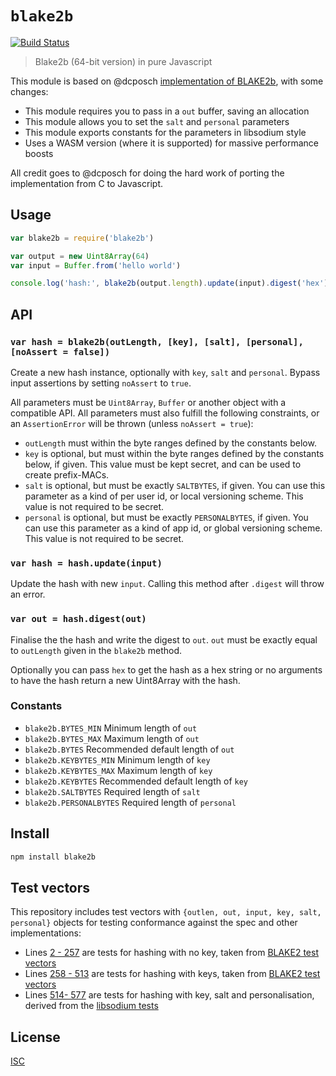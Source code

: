 # `blake2b`

[![Build Status](https://travis-ci.org/emilbayes/blake2b.svg?branch=master)](https://travis-ci.org/emilbayes/blake2b)

> Blake2b (64-bit version) in pure Javascript

This module is based on @dcposch
[implementation of BLAKE2b](https://github.com/dcposch/blakejs), with some changes:

* This module requires you to pass in a `out` buffer, saving an allocation
* This module allows you to set the `salt` and `personal` parameters
* This module exports constants for the parameters in libsodium style
* Uses a WASM version (where it is supported) for massive performance boosts

All credit goes to @dcposch for doing the hard work of porting the
implementation from C to Javascript.

## Usage

```js
var blake2b = require('blake2b')

var output = new Uint8Array(64)
var input = Buffer.from('hello world')

console.log('hash:', blake2b(output.length).update(input).digest('hex'))
```

## API

### `var hash = blake2b(outLength, [key], [salt], [personal], [noAssert = false])`

Create a new hash instance, optionally with `key`, `salt` and
`personal`. Bypass input assertions by setting `noAssert` to `true`.

All parameters must be `Uint8Array`, `Buffer` or another object with a compatible
API. All parameters must also fulfill the following constraints, or an
`AssertionError` will be thrown (unless `noAssert = true`):

* `outLength` must within the byte ranges defined by the constants below.
* `key` is optional, but must within the byte ranges defined by the constants
   below, if given. This value must be kept secret, and can be used to create
   prefix-MACs.
* `salt` is optional, but must be exactly `SALTBYTES`, if given. You can use
  this parameter as a kind of per user id, or local versioning scheme. This
  value is not required to be secret.
* `personal` is optional, but must be exactly `PERSONALBYTES`, if given. You can
  use this parameter as a kind of app id, or global versioning scheme. This
  value is not required to be secret.

### `var hash = hash.update(input)`

Update the hash with new `input`. Calling this method after `.digest` will throw
an error.

### `var out = hash.digest(out)`

Finalise the the hash and write the digest to `out`. `out` must be exactly equal
to `outLength` given in the `blake2b` method.

Optionally you can pass `hex` to get the hash as a hex string or no arguments
to have the hash return a new Uint8Array with the hash.

### Constants

* `blake2b.BYTES_MIN` Minimum length of `out`
* `blake2b.BYTES_MAX` Maximum length of `out`
* `blake2b.BYTES` Recommended default length of `out`
* `blake2b.KEYBYTES_MIN` Minimum length of `key`
* `blake2b.KEYBYTES_MAX` Maximum length of `key`
* `blake2b.KEYBYTES` Recommended default length of `key`
* `blake2b.SALTBYTES` Required length of `salt`
* `blake2b.PERSONALBYTES` Required length of `personal`

## Install

```sh
npm install blake2b
```

## Test vectors

This repository includes test vectors with
`{outlen, out, input, key, salt, personal}` objects for testing conformance
against the spec and other implementations:

* Lines [2 - 257](test-vectors.json#L2-L257) are tests for hashing with no key, taken from [BLAKE2 test vectors](https://github.com/BLAKE2/BLAKE2/blob/5cbb39c9ef8007f0b63723e3aea06cd0887e36ad/testvectors/blake2-kat.json)
* Lines [258 - 513](test-vectors.json#L258-L513) are tests for hashing with keys, taken from [BLAKE2 test vectors](https://github.com/BLAKE2/BLAKE2/blob/5cbb39c9ef8007f0b63723e3aea06cd0887e36ad/testvectors/blake2-kat.json)
* Lines [514- 577](test-vectors.json#L514-L577) are tests for hashing with key, salt and personalisation, derived from the [libsodium tests](https://github.com/jedisct1/libsodium/blob/3a9c4c38f7dbe671d91dcfa267c919734b4923df/test/default/generichash3.c)

## License

[ISC](LICENSE)
